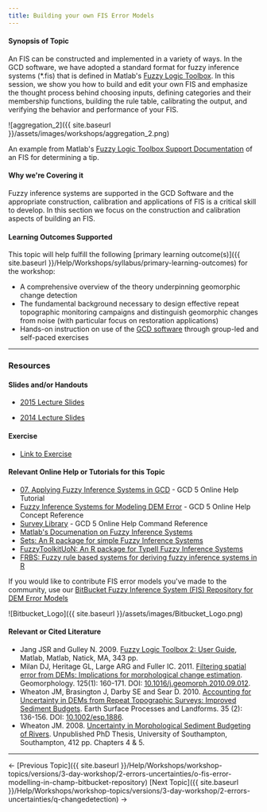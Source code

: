 ```yaml
---
title: Building your own FIS Error Models
---
```


#### Synopsis of Topic

An FIS can be constructed and implemented in a variety of ways. In the GCD software, we have adopted a standard format for fuzzy inference systems (*.fis) that is defined in Matlab's [Fuzzy Logic Toolbox](http://www.mathworks.com/products/fuzzylogic/). In this session, we show you how to build and edit your own FIS and emphasize the thought process behind choosing inputs, defining categories and their membership functions, building the rule table, calibrating the output, and verifying the behavior and performance of your FIS.

![aggregation_2]({{ site.baseurl }}/assets/images/workshops/aggregation_2.png)

An example from Matlab's [Fuzzy Logic Toolbox Support Documentation](http://www.mathworks.com/help/toolbox/fuzzy/fp351dup8.html) of an FIS for determining a tip.

#### Why we're Covering it

Fuzzy inference systems are supported in the GCD Software and the appropriate construction, calibration and applications of FIS is a critical skill to develop. In this section we focus on the construction and calibration aspects of building an FIS. 

#### Learning Outcomes Supported

This topic will help fulfill the following [primary learning outcome(s)]({{ site.baseurl }}/Help/Workshops/syllabus/primary-learning-outcomes) for the workshop:

- A comprehensive overview of the theory underpinning geomorphic change detection
- The fundamental background necessary to design effective repeat topographic monitoring campaigns and distinguish geomorphic changes from noise (with particular focus on restoration applications)
- Hands-on instruction on use of the [GCD software](http://www.joewheaton.org/Home/research/software/GCD) through group-led and self-paced exercises

------

### Resources

#### Slides and/or Handouts

- [2015 Lecture Slides](http://etalweb.joewheaton.org/etal_workshops/GCD/2015_USU/N_FuzzyInferenceSystems.pdf)

- [2014 Lecture Slides](http://etal.usu.edu/GCD/Workshop/2014/Lectures/Q_BuildingFIS_GCD_Workshop.pdf)

#### Exercise

- [Link to Exercise](http://gcd6help.joewheaton.org/tutorials--how-to/workshop-tutorials/p-building-your-own-fis)

#### Relevant Online Help or Tutorials for this Topic

- [07. Applying Fuzzy Inference Systems in GCD](http://gcd5help.joewheaton.org/tutorials--how-to/vii-fuzzy-inference-systems-in-gcd) - GCD 5 Online Help Tutorial
- [Fuzzy Inference Systems for Modeling DEM Error](http://gcd5help.joewheaton.org/gcd-concepts/fuzzy-inference-systems-for-modeling-dem-error) - GCD 5 Online Help Concept Reference
- [Survey Library](http://gcd5help.joewheaton.org/gcd-command-reference/data-prep-menu/survey-library) - GCD 5 Online Help Command Reference
- [Matlab's Documenation on Fuzzy Inference Systems](http://www.mathworks.com/help/toolbox/fuzzy/fp351dup8.html)
- [Sets: An R package for simple Fuzzy Inference Systems](http://cran.r-project.org/web/packages/sets/sets.pdf)
- [FuzzyToolkitUoN: An R package for TypeII Fuzzy Inference Systems](http://ima.ac.uk/papers/wagner2011a.pdf)
- [FRBS: Fuzzy rule based systems for deriving fuzzy inference systems in R](http://dicits.ugr.es/software/FRBS/index.php?view=Introduction)

If you would like to contribute FIS error models you've made to the community, use our [BitBucket Fuzzy Inference System (FIS) Repository for DEM Error Models](https://bitbucket.org/pipbailey/fis-dem-error-repository)

![Bitbucket_Logo]({{ site.baseurl }}/assets/images/Bitbucket_Logo.png)

#### Relevant or Cited Literature

- Jang JSR and Gulley N. 2009. [Fuzzy Logic Toolbox 2: User Guide](http://www.mathworks.com/access/helpdesk/help/pdf_doc/fuzzy/fuzzy.pdf), Matlab, Matlab, Natick, MA, 343 pp. 
- Milan DJ, Heritage GL, Large ARG and Fuller IC. 2011. [Filtering spatial error from DEMs: Implications for morphological change estimation](http://etal.usu.edu/ICRRR/GCD/Milan_Filtering%20Spatial%20Error%20from%20DEM%27s.pdf). Geomorphology. 125(1): 160-171. DOI: [10.1016/j.geomorph.2010.09.012](http://dx.doi.org/10.1016/j.geomorph.2010.09.012).
- Wheaton JM, Brasington J, Darby SE and Sear D. 2010. [Accounting for Uncertainty in DEMs from Repeat Topographic Surveys: Improved Sediment Budgets](http://www.joewheaton.org/Home/research/paper-downloads/Wheaton_etal_ESPL_DoD.pdf). Earth Surface Processes and Landforms. 35 (2): 136-156. DOI: [10.1002/esp.1886](http://dx.doi.org/10.1002/esp.1886).
- Wheaton JM. 2008. [Uncertainty in Morphological Sediment Budgeting of Rivers](http://www.joewheaton.org/Home/research/projects-1/morphological-sediment-budgeting/phdthesis). Unpublished PhD Thesis, University of Southampton, Southampton, 412 pp. Chapters 4 & 5.

------

← [Previous Topic]({{ site.baseurl }}/Help/Workshops/workshop-topics/versions/3-day-workshop/2-errors-uncertainties/o-fis-error-modelling-in-champ-bitbucket-repository)            [Next Topic]({{ site.baseurl }}/Help/Workshops/workshop-topics/versions/3-day-workshop/2-errors-uncertainties/q-changedetection) →
